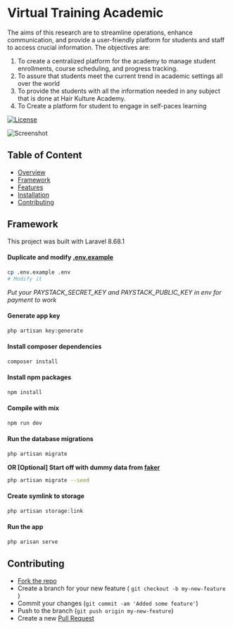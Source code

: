 # Virtual Training Academic

The aims of this research are to streamline operations, enhance communication, and provide a user-friendly platform for students and staff to access crucial information. 
The objectives are:
1.	To create a centralized platform for the academy to manage student enrollments, course scheduling, and progress tracking.
2.	To assure that students meet the current trend in academic settings all over the world
3.	To provide the students with all the information needed in any subject that is done at Hair Kulture Academy.
4.	To Create a platform for student to engage in self-paces learning


[![License](https://img.shields.io/github/license/sixtusagbo/transport_management_system)](LICENSE)

![Screenshot](https://raw.githubusercontent.com/sixtusagbo/transport_management_system/main/screenshot.png)

## Table of Content
* [Overview](#transport-management-system)
* [Framework](#framework)
* [Features](#features)
* [Installation](#installation)
* [Contributing](#contributing)

## Framework

This project was built with Laravel 8.68.1


#### Duplicate and modify [.env.example](https://github.com/sixtusagbo/transport_management_system/blob/main/.env.example)
```bash
cp .env.example .env
# Modify it
```
*Put your PAYSTACK_SECRET_KEY and PAYSTACK_PUBLIC_KEY in env for payment to work*

#### Generate app key
```bash
php artisan key:generate
```

#### Install composer dependencies
```bash
composer install
```

#### Install npm packages
```bash
npm install
```

#### Compile with mix
```bash
npm run dev
```

#### Run the database migrations
```bash
php artisan migrate
```
**OR [Optional] Start off with dummy data from [faker](https://github.com/FakerPHP/Faker)**
```bash
php artisan migrate --seed
```

#### Create symlink to storage
```bash
php artisan storage:link
```

#### Run the app
```bash
php arisan serve
```

## Contributing
- [Fork the repo](https://github.com/sixtusagbo/transport_management_system/fork)
- Create a branch for your new feature ( `git checkout -b my-new-feature` )
- Commit your changes (`git commit -am 'Added some feature'`)
- Push to the branch (`git push origin my-new-feature`)
- Create a new [Pull Request](https://github.com/sixtusagbo/transport_management_system/pulls)

